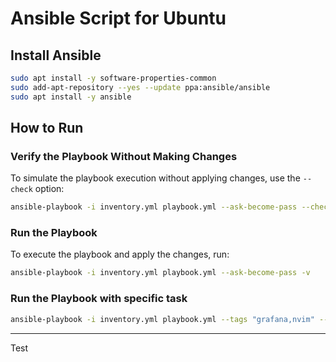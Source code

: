 # Ansible Script for Ubuntu
## Install Ansible

```bash
sudo apt install -y software-properties-common
sudo add-apt-repository --yes --update ppa:ansible/ansible
sudo apt install -y ansible
```
## How to Run

### Verify the Playbook Without Making Changes
To simulate the playbook execution without applying changes, use the `--check` option:

```bash
ansible-playbook -i inventory.yml playbook.yml --ask-become-pass --check
```

### Run the Playbook
To execute the playbook and apply the changes, run:

```bash
ansible-playbook -i inventory.yml playbook.yml --ask-become-pass -v
```

### Run the Playbook with specific task
```bash
ansible-playbook -i inventory.yml playbook.yml --tags "grafana,nvim" --ask-become-pass
```
---

Test
